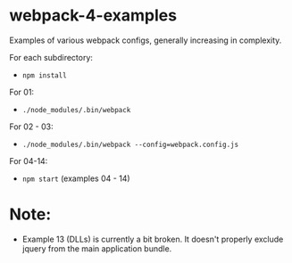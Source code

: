 # webpack-4-examples

Examples of various webpack configs, generally increasing in complexity.

For each subdirectory:

- `npm install`

For 01:

- `./node_modules/.bin/webpack`

For 02 - 03:
- `./node_modules/.bin/webpack --config=webpack.config.js`

For 04-14: 

- `npm start` (examples 04 - 14)

# Note:

- Example 13 (DLLs) is currently a bit broken.  It doesn't properly exclude jquery from the main application bundle.  
